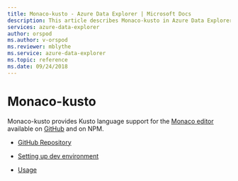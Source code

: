 ```yaml
---
title: Monaco-kusto - Azure Data Explorer | Microsoft Docs
description: This article describes Monaco-kusto in Azure Data Explorer.
services: azure-data-explorer
author: orspod
ms.author: v-orspod
ms.reviewer: mblythe
ms.service: azure-data-explorer
ms.topic: reference
ms.date: 09/24/2018
---
```

# Monaco-kusto

Monaco-kusto provides Kusto language support for the [Monaco editor](https://microsoft.github.io/monaco-editor/) available on [GitHub](https://github.com/Azure/monaco-kusto) and on NPM.

* [GitHub Repository](https://github.com/Azure/monaco-kusto)

* [Setting up dev environment](https://github.com/Azure/monaco-kusto#setting-up-a-dev-environment)

* [Usage](https://github.com/Azure/monaco-kusto#usage)